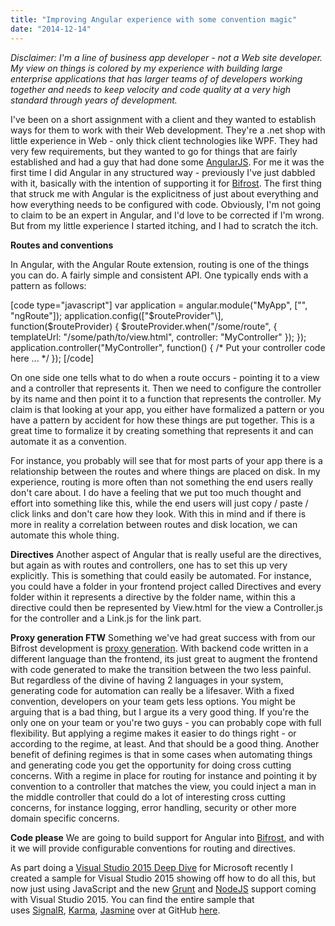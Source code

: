 ```yaml
---
title: "Improving Angular experience with some convention magic"
date: "2014-12-14"
---
```


_Disclaimer: I'm a line of business app developer - not a Web site developer. My view on things is colored by my experience with building large enterprise applications that has larger teams of of developers working together and needs to keep velocity and code quality at a very high standard through years of development._

I've been on a short assignment with a client and they wanted to establish ways for them to work with their Web development. They're a .net shop with little experience in Web - only thick client technologies like WPF. They had very few requirements, but they wanted to go for things that are fairly established and had a guy that had done some [AngularJS](https://angularjs.org). For me it was the first time I did Angular in any structured way - previously I've just dabbled with it, basically with the intention of supporting it for [Bifrost](http://bifr.st). The first thing that struck me with Angular is the explicitness of just about everything and how everything needs to be configured with code. Obviously, I'm not going to claim to be an expert in Angular, and I'd love to be corrected if I'm wrong. But from my little experience I started itching, and I had to scratch the itch.

**Routes and conventions**

In Angular, with the Angular Route extension, routing is one of the things you can do. A fairly simple and consistent API. One typically ends with a pattern as follows:

\[code type="javascript"\] var application = angular.module("MyApp", \["", "ngRoute"\]); application.config(\["$routeProvider"\], function($routeProvider) { $routeProvider.when("/some/route", { templateUrl: "/some/path/to/view.html", controller: "MyController" }); }); application.controller("MyController", function() { /\* Put your controller code here ... \*/ }); \[/code\]

On one side one tells what to do when a route occurs - pointing it to a view and a controller that represents it. Then we need to configure the controller by its name and then point it to a function that represents the controller. My claim is that looking at your app, you either have formalized a pattern or you have a pattern by accident for how these things are put together. This is a great time to formalize it by creating something that represents it and can automate it as a convention.

For instance, you probably will see that for most parts of your app there is a relationship between the routes and where things are placed on disk. In my experience, routing is more often than not something the end users really don't care about. I do have a feeling that we put too much thought and effort into something like this, while the end users will just copy / paste / click links and don't care how they look. With this in mind and if there is more in reality a correlation between routes and disk location, we can automate this whole thing.

**Directives** Another aspect of Angular that is really useful are the directives, but again as with routes and controllers, one has to set this up very explicitly. This is something that could easily be automated. For instance, you could have a folder in your frontend project called Directives and every folder within it represents a directive by the folder name, within this a directive could then be represented by View.html for the view a Controller.js for the controller and a Link.js for the link part.

**Proxy generation FTW** Something we've had great success with from our Bifrost development is [proxy generation](http://ingebrigtsen.blog/2013/10/06/bifrost-and-proxy-generation/). With backend code written in a different language than the frontend, its just great to augment the frontend with code generated to make the transition between the two less painful. But regardless of the divine of having 2 languages in your system, generating code for automation can really be a lifesaver. With a fixed convention, developers on your team gets less options. You might be arguing that is a bad thing, but I argue its a very good thing. If you're the only one on your team or you're two guys - you can probably cope with full flexibility. But applying a regime makes it easier to do things right - or according to the regime, at least. And that should be a good thing. Another benefit of defining regimes is that in some cases when automating things and generating code you get the opportunity for doing cross cutting concerns. With a regime in place for routing for instance and pointing it by convention to a controller that matches the view, you could inject a man in the middle controller that could do a lot of interesting cross cutting concerns, for instance logging, error handling, security or other more domain specific concerns.

**Code please** We are going to build support for Angular into [Bifrost](http://bifr.st), and with it we will provide configurable conventions for routing and directives.

As part doing a [Visual Studio 2015 Deep Dive](http://www.inmeta.no/Arrangementer/Visual-Studio-2015---Deep-Dive/) for Microsoft recently I created a sample for Visual Studio 2015 showing off how to do all this, but now just using JavaScript and the new [Grunt](http://gruntjs.com) and [NodeJS](http://nodejs.org) support coming with Visual Studio 2015. You can find the entire sample that uses [SignalR](http://signalr.net), [Karma](http://karma-runner.github.io/0.12/index.html), [Jasmine](http://jasmine.github.io) over at GitHub [here](https://github.com/einari/VS2005DeepDive).
